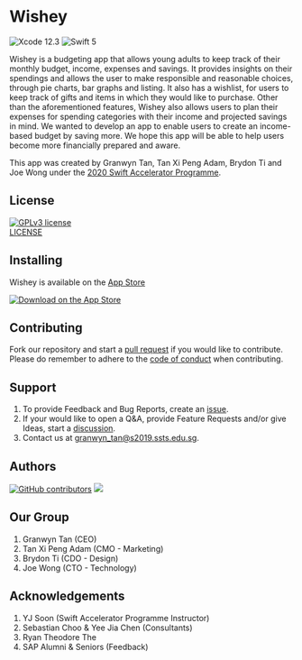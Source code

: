 # Wishey
![Xcode 12.3](http://img.shields.io/badge/Xcode-12.3-blue.svg?style=flat-square) ![Swift 5](http://img.shields.io/badge/Swift-5-orange.svg?style=flat-square)
<br>

Wishey is a budgeting app that allows young adults to keep track of their monthly budget, income, expenses and savings. It provides insights on their spendings and allows the user to make responsible and reasonable choices, through pie charts, bar graphs and listing. It also has a wishlist, for users to keep track of gifts and items in which they would like to purchase. Other than the aforementioned features, Wishey also allows users to plan their expenses for spending categories with their income and projected savings in mind. We wanted to develop an app to enable users to create an income-based budget by saving more. We hope this app will be able to help users become more financially prepared and aware.

This app was created by Granwyn Tan, Tan Xi Peng Adam, Brydon Ti and Joe Wong under the [2020 Swift Accelerator Programme](https://www.swiftinsg.org/). 

## License
[![GPLv3 license](https://img.shields.io/badge/License-GPLv3-blue.svg?style=flat-square)](LICENSE)
<br>
[LICENSE](LICENSE)

## Installing
Wishey is available on the [App Store](https://tk.sg/sis20-wishey)
<br>

[![Download on the App Store](https://upload.wikimedia.org/wikipedia/commons/3/3c/Download_on_the_App_Store_Badge.svg)](https://tk.sg/sis20-wishey)

## Contributing
Fork our repository and start a [pull request](https://github.com/swiftaccelerator2020/Wishey/pulls) if you would like to contribute.
<br>
Please do remember to adhere to the [code of conduct](CODE_OF_CONDUCT) when contributing.

## Support
1. To provide Feedback and Bug Reports, create an [issue](https://github.com/swiftaccelerator2020/Wishey/issues).
2. If your would like to open a Q&A, provide Feature Requests and/or give Ideas, start a [discussion](https://github.com/swiftaccelerator2020/Wishey/issues).
3. Contact us at [granwyn_tan@s2019.ssts.edu.sg](granwyn_tan@s2019.ssts.edu.sg).

## Authors
[![GitHub contributors](https://img.shields.io/github/contributors/swiftaccelerator2020/Wishey?style=flat-square)](https://github.com/swiftaccelerator2020/Wishey/graphs/contributors)
<a href="https://github.com/swiftaccelerator2020/Wishey/graphs/contributors">
  <img src="https://contributors-img.web.app/image?repo=swiftaccelerator2020/Wishey" />
</a>

## Our Group
1. Granwyn Tan (CEO)
2. Tan Xi Peng Adam (CMO - Marketing)
3. Brydon Ti (CDO - Design)
4. Joe Wong (CTO - Technology)

## Acknowledgements 
1. YJ Soon (Swift Accelerator Programme Instructor)
2. Sebastian Choo & Yee Jia Chen (Consultants)
3. Ryan Theodore The
4. SAP Alumni & Seniors (Feedback)

